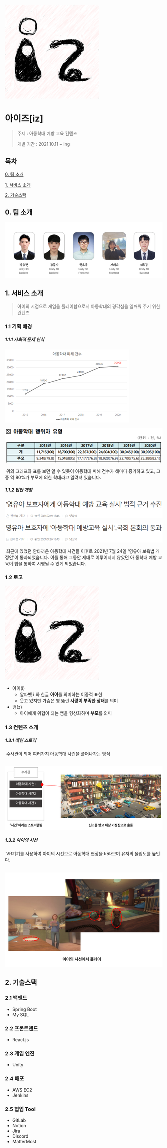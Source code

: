 ![iz-logo](README.assets/iz-logo.png)

# 아이즈[iz]

>주제 : 아동학대 예방 교육 컨텐츠
>
>개발 기간 : 2021.10.11 ~ ing



## 목차

[0. 팀 소개](#0-팀-소개)

[1. 서비스 소개](#1-서비스-소개)

[2. 기술스택](#2-기술스택)



## 0. 팀 소개

![image-20211022094207829](README.assets/image-20211022094207829.png)



## 1. 서비스 소개

> 아이의 시점으로 게임을 플레이함으로서 아동학대의 경각심을 일깨워 주기 위한 컨텐츠



### 1.1 기획 배경

##### 		1.1.1 사회적 문제 인식

<img src="README.assets/image-20211022095732299.png" alt="image-20211022095732299" style="zoom:50%;" />

![image-20211022095840230](README.assets/image-20211022095840230.png)

​	위의 그래프와 표를 보면 알 수 있듯이 아동학대 피해 건수가 해마다 증가하고 있고, 그 중  약 80%가 부모에 의한 학대라고 알려져 있습니다.

##### 		1.1.2 법안 개정

![Image-Pasted-at-2021-10-22-10-26](README.assets/Image-Pasted-at-2021-10-22-10-26.png)

![Image-Pasted-at-2021-10-22-10-27](README.assets/Image-Pasted-at-2021-10-22-10-27.png)

​	최근에 있었던 안타까운 아동학대 사건들 이후로 2021년 7월 24일 '영유아 보육법 개정안'이 통과되었습니다. 이를 통해 그동안 제대로 이루어지지 않았던 아	동학대 예방 교육이 법을 통하여 시행될 수 있게 되었습니다.



### 1.2 로고

![iz-logo](README.assets/iz-logo.png)

- 아이(i)
  - 알파벳 **i** 와 한글 **아이**를 의미하는 이중적 표현
  - 웃고 있지만 가슴은 뻥 뚫린 **사랑이 부족한 상태**를 의미
- 뱀(z)
  - 아이에게 위협이 되는 뱀을 형상화하며 **부모**를 의미



### 1.3 컨텐츠 소개

##### 	1.3.1 메인 스토리

​	수사관이 되어 여러가지 아동학대 사건을 풀어나가는 방식

​	![image-20211022101658815](README.assets/image-20211022101658815.png)

##### 	1.3.2 아이의 시선

​	VR기기를 사용하여 아이의 시선으로 아동학대 현장을 바라보며 유저의 몰입도를 높인다.

​	![image-20211022101823195](README.assets/image-20211022101823195.png)



## 2. 기술스택

### 2.1 백엔드

- Spring Boot
- My SQL



### 2.2 프론트엔드

- React.js



### 2.3 게임 엔진

- Unity



### 2.4 배포

- AWS EC2
- Jenkins



### 2.5 협업 Tool

- GitLab
- Notion
- Jira
- Discord
- MatterMost

